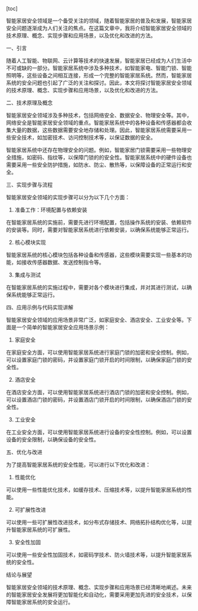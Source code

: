 
[toc]                    
                
                
智能家居安全领域是一个备受关注的领域，随着智能家居的普及和发展，智能家居安全问题逐渐成为人们关注的焦点。在这篇文章中，我将介绍智能家居安全领域的技术原理、概念、实现步骤和应用场景，以及优化和改进的方法。

一、引言

随着人工智能、物联网、云计算等技术的快速发展，智能家居已经成为人们生活中不可或缺的一部分。智能家居系统中涉及多种技术，如智能家电、智能门锁、智能照明等，这些设备之间相互连接，形成一个完整的智能家居系统。然而，智能家居系统的安全问题也引起了广泛的关注和探讨。因此，本文将探讨智能家居安全领域的技术原理、概念、实现步骤和应用场景，以及优化和改进的方法。

二、技术原理及概念

智能家居安全领域涉及多种技术，包括网络安全、数据安全、物理安全等。其中，网络安全是智能家居安全领域的重点。智能家居系统中的各种设备和传感器都会收集大量的数据，这些数据需要安全地存储和处理。因此，智能家居系统需要采用一些安全技术，如加密技术、访问控制技术等，以保证数据的安全。

智能家居系统中还存在物理安全的问题。例如，智能家居门锁需要采用一些物理安全措施，如密码、指纹等，以保障门锁的的安全性。智能家居系统中的硬件设备也需要采用一些安全防护措施，如防水、防尘、散热等，以保障设备的正常运行和安全。

三、实现步骤与流程

智能家居安全领域的实现步骤可以分为以下几个方面：

1. 准备工作：环境配置与依赖安装

在智能家居系统的实施前，需要先进行环境配置，包括操作系统的安装、依赖软件的安装等。同时，需要对智能家居系统进行依赖安装，以确保系统能够正常运行。

2. 核心模块实现

智能家居系统的核心模块包括各种设备和传感器，这些模块需要实现一些基本的功能，如接收传感器数据、发送控制指令等。

3. 集成与测试

在智能家居系统的实施过程中，需要对各个模块进行集成，并对其进行测试，以确保系统能够正常运行。

四、应用示例与代码实现讲解

智能家居安全领域的应用场景非常广泛，如家庭安全、酒店安全、工业安全等。下面是一个简单的智能家居安全应用场景示例：

1. 家庭安全

在家庭安全方面，可以使用智能家居系统进行家庭门锁的加密和安全控制。例如，可以设置家庭门锁的密码，并设置家庭门锁开启的时间限制，以确保家庭门锁的安全性。

2. 酒店安全

在酒店安全方面，可以使用智能家居系统进行酒店门锁的加密和安全控制。例如，可以设置酒店门锁的密码，并设置酒店门锁开启的时间限制，以确保酒店门锁的安全性。

3. 工业安全

在工业安全方面，可以使用智能家居系统进行设备的安全性控制。例如，可以设置设备的安全限制，以确保设备的安全性。

五、优化与改进

为了提高智能家居系统的安全性能，可以进行以下优化和改进：

1. 性能优化

可以使用一些性能优化技术，如缓存技术、压缩技术等，以提升智能家居系统的性能。

2. 可扩展性改进

可以使用一些可扩展性改进技术，如分布式存储技术、网络拓扑结构优化等，以提升智能家居系统的可扩展性。

3. 安全性加固

可以使用一些安全性加固技术，如密码学技术、防火墙技术等，以提升智能家居系统的安全性。

结论与展望

智能家居安全领域的技术原理、概念、实现步骤和应用场景已经清晰地阐述。未来的智能家居安全发展将更加智能化和自动化，需要采用更加先进的安全技术，以保障智能家居系统的安全运行。

